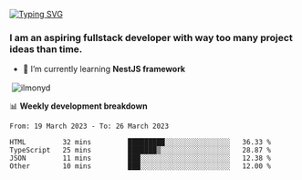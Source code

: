 [![Typing SVG](https://readme-typing-svg.herokuapp.com?color=%23e07a5f&size=40&center=false&vCenter=true&multiline=true&width=900&height=70&lines=Hi%2C+my+name+is+Oleg)](https://git.io/typing-svg)

<h3>
  I am an aspiring fullstack developer with way too many project ideas than time.</h3>

- 🌱 I’m currently learning **NestJS framework**

<p align="left">
</p>






<p>&nbsp;<img align="center" src="https://github-readme-stats.vercel.app/api?username=ilmonyd&show_icons=true&theme=calm&locale=en" alt="ilmonyd" /></p>


📊 **Weekly development breakdown**
<!--START_SECTION:waka-->

```text
From: 19 March 2023 - To: 26 March 2023

HTML         32 mins         █████████░░░░░░░░░░░░░░░░   36.33 %
TypeScript   25 mins         ███████▒░░░░░░░░░░░░░░░░░   28.87 %
JSON         11 mins         ███░░░░░░░░░░░░░░░░░░░░░░   12.38 %
Other        10 mins         ███░░░░░░░░░░░░░░░░░░░░░░   12.00 %
```

<!--END_SECTION:waka-->

